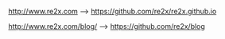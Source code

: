 
http://www.re2x.com  -->  https://github.com/re2x/re2x.github.io

http://www.re2x.com/blog/  --> https://github.com/re2x/blog
